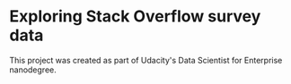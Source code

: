 # Exploring Stack Overflow survey data

This project was created as part of Udacity's Data Scientist for Enterprise nanodegree.
